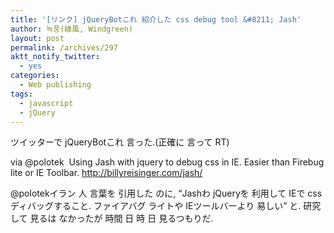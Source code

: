```yaml
---
title: '[リンク] jQueryBotこれ 紹介した css debug tool &#8211; Jash'
author: 녹풍(綠風, Windgreen)
layout: post
permalink: /archives/297
aktt_notify_twitter:
  - yes
categories:
  - Web publishing
tags:
  - javascript
  - jQuery
---
```

ツイッターで jQueryBotこれ 言った.(正確に 言って RT)

via @polotek&nbsp; Using Jash with jquery to debug css in IE. Easier than Firebug lite or IE Toolbar. <a target="_blank" href="http://billyreisinger.com/jash/">http://billyreisinger.com/jash/</a>

@polotekイラン 人 言葉を 引用した のに, &#8220;Jashわ jQueryを 利用して IEで css ディバッグすること. ファイアバグ ライトや IEツールバーより 易しい&#8221; と. 研究して 見るは なかったが 時間 日 時 日 見るつもりだ.